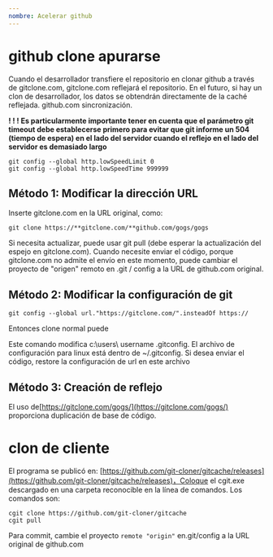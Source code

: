 ```yaml
---
nombre: Acelerar github
---
```


# github clone apurarse

​Cuando el desarrollador transfiere el repositorio en clonar github a través de gitclone.com, gitclone.com reflejará el repositorio. En el futuro, si hay un clon de desarrollador, los datos se obtendrán directamente de la caché reflejada. github.com sincronización.

**! ! ! Es particularmente importante tener en cuenta que el parámetro git timeout debe establecerse primero para evitar que git informe un 504 (tiempo de espera) en el lado del servidor cuando el reflejo en el lado del servidor es demasiado largo**

```shell
git config --global http.lowSpeedLimit 0
git config --global http.lowSpeedTime 999999 
```

## Método 1: Modificar la dirección URL

Inserte gitclone.com en la URL original, como:
```shell
git clone https://**gitclone.com/**github.com/gogs/gogs
```

​Si necesita actualizar, puede usar git pull (debe esperar la actualización del espejo en gitclone.com). Cuando necesite enviar el código, porque gitclone.com no admite el envío en este momento, puede cambiar el proyecto de "origen" remoto en .git / config a la URL de github.com original.

## Método 2: Modificar la configuración de git
```shell
​git config --global url."https://gitclone.com/".insteadOf https://
```

​Entonces clone normal puede

​Este comando modifica c:\users\ username \.gitconfig. El archivo de configuración para linux está dentro de ~/.gitconfig. Si desea enviar el código, restore la configuración de url en este archivo

## Método 3: Creación de reflejo

El uso de[https://gitclone.com/gogs/](https://gitclone.com/gogs/) proporciona duplicación de base de código.



# clon de cliente
El programa se publicó en: [https://github.com/git-cloner/gitcache/releases](https://github.com/git-cloner/gitcache/releases)，Coloque el cgit.exe descargado en una carpeta reconocible en la línea de comandos. Los comandos son:

```shell
cgit clone https://github.com/git-cloner/gitcache
cgit pull
```

Para commit, cambie el proyecto `remote "origin"` en.git/config a la URL original de github.com